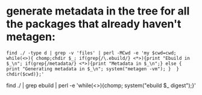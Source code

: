 # generate metadata in the tree for all the packages that already haven't metagen:
    find ./ -type d | grep -v 'files' | perl -MCwd -e 'my $cwd=cwd; while(<>){ chomp;chdir $_; if(grep{/\.ebuild/} <*>){print "Ebuild in $_\n"; if(grep{/metadata/} <*>){print "Metadata in $_\n";} else { print "Generating metadata in $_\n"; system("metagen -vm"); }  } chdir($cwd)};'


 find ./ | grep ebuild | perl -e 'while(<>){chomp; system("ebuild $_ digest");}'